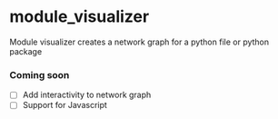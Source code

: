 # module_visualizer

Module visualizer creates a network graph for a python file or python package

### Coming soon
- [ ] Add interactivity to network graph
- [ ] Support for Javascript
